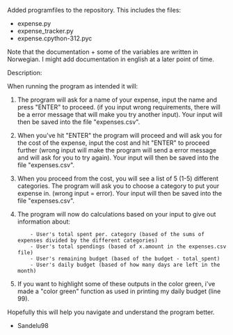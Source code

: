 Added programfiles to the repository. This includes the files:

- expense.py
- expense_tracker.py
- expense.cpython-312.pyc

Note that the documentation + some of the variables are written in Norwegian. 
I might add documentation in english at a later point of time.

Description:

When running the program as intended it will:

1. The program will ask for a name of your expense, input the name and press "ENTER" to proceed. (if you input wrong requirements, there will be a error message that will make you try another input). Your input will then be saved into the file "expenses.csv".

2. When you've hit "ENTER" the program will proceed and will ask you for the cost of the expense, input the cost and hit "ENTER" to proceed further (wrong input will make the program will send a error message and will ask for you to try again). Your input will then be saved into the file "expenses.csv".

3. When you proceed from the cost, you will see a list of 5 (1-5) different categories. The program will ask you to choose a category to put your expense in. (wrong input = error). Your input will then be saved into the file "expenses.csv".

4. The program will now do calculations based on your input to give out information about:
           
           - User's total spent per. category (based of the sums of expenses divided by the different categories)
           - User's total spendings (based of x.amount in the expenses.csv file)
           - User's remaining budget (based of the budget - total_spent)
           - User's daily budget (based of how many days are left in the month)

5. If you want to highlight some of these outputs in the color green, i've made a "color green" function as used in printing my daily budget (line 99).

Hopefully this will help you navigate and understand the program better.
- Sandelu98



